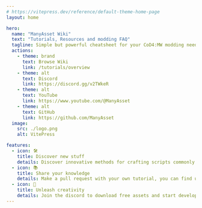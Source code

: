 ```yaml
---
# https://vitepress.dev/reference/default-theme-home-page
layout: home

hero:
  name: "ManyAsset Wiki"
  text: "Tutorials, Resources and modding FAQ"
  tagline: Simple but powerful cheatsheet for your CoD4:MW modding needs
  actions:
    - theme: brand
      text: Browse Wiki
      link: /tutorials/overview
    - theme: alt
      text: Discord
      link: https://discord.gg/v2TWkeR
    - theme: alt
      text: YouTube
      link: https://www.youtube.com/@ManyAsset
    - theme: alt
      text: GitHub
      link: https://github.com/ManyAsset
  image:
    src: ./logo.png
    alt: VitePress

features:
  - icon: 🛠️
    title: Discover new stuff
    details: Discover innovative methods for crafting scripts commonly found in popular servers.
  - icon: 📚
    title: Share your knowledge
    details: Make a pull request with your own tutorial, you can find us on github!
  - icon: 🚀
    title: Unleash creativity
    details: Join the discord to download free assets and start developing your mod.
---
```


